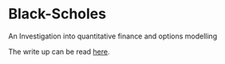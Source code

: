 # Black-Scholes
An Investigation into quantitative finance and options modelling

The write up can be read [here](https://github.com/Soham-Deshpande/Black-Scholes/blob/main/BlackScholes.pdf).
 
